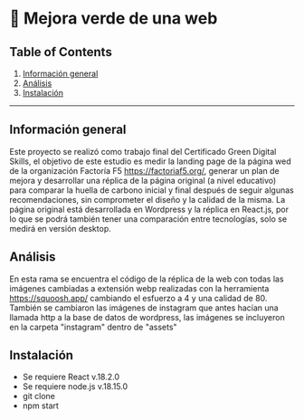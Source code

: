 :herb: Mejora verde de una web
============

## Table of Contents
1. [Información general](#información-general)
2. [Análisis](#análisis)
3. [Instalación](#instalación)

***
## Información general

Este proyecto se realizó como trabajo final del Certificado Green Digital Skills, el objetivo de este estudio es medir la landing page de la página wed de la organización Factoría F5 https://factoriaf5.org/, generar un plan de mejora y desarrollar una réplica de la página original (a nivel educativo) para comparar la huella de carbono inicial y final después de seguir algunas recomendaciones, sin comprometer el diseño y la calidad de la misma.
La página original está desarrollada en Wordpress y la réplica en React.js, por lo que se podrá también tener una comparación entre tecnologías, solo se medirá en versión desktop.

## Análisis
En esta rama se encuentra el código de la réplica de la web con todas las imágenes cambiadas a extensión webp realizadas con la herramienta https://squoosh.app/ cambiando el esfuerzo a 4 y una calidad de 80.
También se cambiaron las imágenes de instagram que antes hacían una llamada http a la base de datos de wordpress, las imágenes se incluyeron en la carpeta "instagram" dentro de "assets"

## Instalación
- Se requiere React v.18.2.0
- Se requiere node.js v.18.15.0
- git clone <repository>
- npm start

